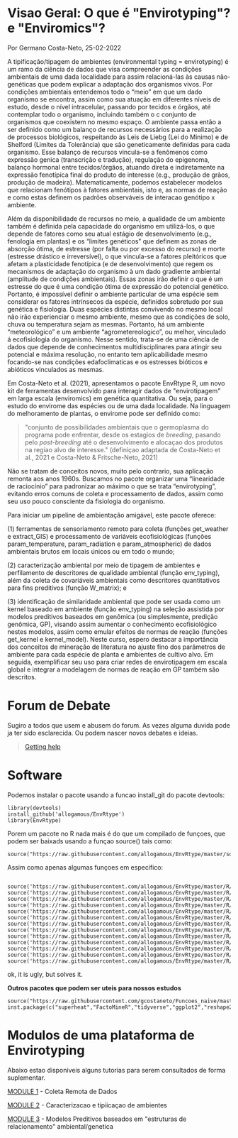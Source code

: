 

# Visao Geral: O que é "Envirotyping"? e "Enviromics"?

Por Germano Costa-Neto, 25-02-2022


A tipificação/tipagem de ambientes (environmental typing = envirotyping) é um ramo da ciência de dados que visa compreender as condições ambientais de uma dada localidade para assim relacioná-las às causas não-genéticas que podem explicar a adaptação dos organismos vivos. Por condições ambientais entendemos todo o “meio” em que um dado organismo se encontra, assim como sua atuação em diferentes níveis de estudo, desde o nível intracelular, passando por tecidos e órgãos, até contemplar todo o organismo, incluindo também o c conjunto de organismos que coexistem no mesmo espaço. O ambiente passa então a ser definido como um balanço de recursos necessários para a realização de processos biológicos, respeitando às Leis de Liebg (Lei do Minimo) e de Shelford (Limites da Tolerância) que são geneticamente definidas para cada organismo. Esse balanço de recursos vincula-se a fenômenos como expressão genica (transcrição e tradução), regulação do epigenoma, balanço hormonal entre tecidos/órgãos, atuando direta e indiretamente na expressão fenotípica final do produto de interesse (e.g., produção de grãos, produção de madeira). Matematicamente, podemos estabelecer modelos que relacionam fenótipos à fatores ambientais, isto e, as normas de reação e como estas definem os padrões observáveis de interacao genótipo x ambiente.

Além da disponibilidade de recursos no meio, a qualidade de um ambiente também é definida pela capacidade do organismo em utilizá-los, o que depende de fatores como seu atual estágio de desenvolvimento (e.g., fenologia em plantas) e os “limites genéticos” que definem as zonas de absorção ótima, de estresse (por falta ou por excesso do recurso) e morte (estresse drástico e irreversível), o que vincula-se a fatores pleitóricos que afetam a plasticidade fenotípica (e de desenvolvimento) que regem os mecanismos de adaptação do organismo à um dado gradiente ambiental (amplitude de condições ambientais). Essas zonas irão definir o que é um estresse do que é uma condição ótima de expressão do potencial genético. Portanto, é impossível definir o ambiente particular de uma espécie sem considerar os fatores intrínsecos da espécie, definidos sobretudo por sua genética e fisiologia. Duas espécies distintas convivendo no mesmo local não irão experienciar o mesmo ambiente, mesmo que as condições de solo, chuva ou temperatura sejam as mesmas. Portanto, há um ambiente “meteorológico” e um ambiente “agrometereologico”, ou melhor, vinculado á ecofisiologia do organismo. Nesse sentido, trata-se de uma ciência de dados que depende de conhecimentos multidisciplinares para atingir seu potencial e máxima resolução, no entanto tem aplicabilidade mesmo focando-se nas condições edafoclimaticas e os estresses bióticos e abióticos vinculados as mesmas.


Em Costa-Neto et al. (2021), apresentamos o pacote EnvRtype R, um novo kit de ferramentas desenvolvido para interagir dados de "envirotipagem" em larga escala (enviromics) em genética quantitativa. Ou seja, para o estudo do envirome das espécies ou de uma dada localidade. Na linguagem do melhoramento de plantas, o envirome pode ser definido como: 

> "conjunto de possibilidades ambientais que o germoplasma do programa pode enfrentar, desde os estagios de *breeding*, pasando pelo *post-breeding* até o desenvolvimento e alocaçao dos produtos na regiao alvo de interesse." (definiçao adaptada de Costa-Neto et al., 2021 e Costa-Neto & Fritsche-Neto, 2021)

Não se tratam de conceitos novos, muito pelo contrario, sua aplicação remonta aos anos 1960s. Buscamos no pacote organizar uma “linearidade de raciocínio” para padronizar ao máximo o que se trata “envirotyping”, evitando erros comuns de coleta e processamento de dados, assim como seu uso pouco consciente da fisiologia do organismo.

Para iniciar um pipeline de ambientação amigável, este pacote oferece: 

(1) ferramentas de sensoriamento remoto para coleta (funções get_weather e extract_GIS) e processamento de variáveis ecofisiológicas (funções param_temperature, param_radiation e param_atmospheric) de dados ambientais brutos em locais únicos ou em todo o mundo; 

(2) caracterização ambiental por meio de tipagem de ambientes e perfilamento de descritores de qualidade ambiental (função env_typing), além da coleta de covariáveis ambientais como descritores quantitativos para fins preditivos (função W_matrix); e 

(3) identificação de similaridade ambiental que pode ser usada como um kernel baseado em ambiente (função env_typing) na seleção assistida por modelos preditivos baseados em genômica (ou simplesmente, predição genômica, GP), visando assim aumentar o conhecimento ecofisiológico nestes modelos, assim como emular efeitos de normas de reação (funções get_kernel e kernel_model). Neste curso, espero destacar a importância dos conceitos de mineração de literatura no ajuste fino dos parâmetros de ambiente para cada espécie de planta e ambientes de cultivo alvo. Em seguida, exemplificar seu uso para criar redes de envirotipagem em escala global e integrar a modelagem de normas de reação em GP também são descritos.




# Forum de Debate 

Sugiro a todos que usem e abusem do forum. As vezes alguma duvida pode ja ter sido esclarecida. Ou podem nascer novos debates e ideias.

> [Getting help](https://groups.google.com/u/1/g/envrtype)


# Software

Podemos instalar o pacote usando a funcao install_git do pacote devtools:

```{r, eval=FALSE}
library(devtools)
install_github('allogamous/EnvRtype')
library(EnvRtype)
```

Porem um pacote no R nada mais é do que um compilado de funçoes, que podem ser baixads usando a funçao source() tais como:

```{r, eval=FALSE}
source("https://raw.githubusercontent.com/allogamous/EnvRtype/master/sourceEnvRtype.R")
```

Assim como apenas algumas funçoes em especifico:

```{r, eval=FALSE}

source('https://raw.githubusercontent.com/allogamous/EnvRtype/master/R/AtmosphericPAram.R')
source('https://raw.githubusercontent.com/allogamous/EnvRtype/master/R/SradPARAM.R')
source('https://raw.githubusercontent.com/allogamous/EnvRtype/master/R/SupportFUnction.R')
source('https://raw.githubusercontent.com/allogamous/EnvRtype/master/R/EnvTyping.R')
source('https://raw.githubusercontent.com/allogamous/EnvRtype/master/R/Wmatrix.R')
source('https://raw.githubusercontent.com/allogamous/EnvRtype/master/R/covfromraster.R')
source('https://raw.githubusercontent.com/allogamous/EnvRtype/master/R/envKernel.R')
source('https://raw.githubusercontent.com/allogamous/EnvRtype/master/R/gdd.R')
source('https://raw.githubusercontent.com/allogamous/EnvRtype/master/R/getGEenriched.R')
source('https://raw.githubusercontent.com/allogamous/EnvRtype/master/R/get_weather_gis.R')
source('https://raw.githubusercontent.com/allogamous/EnvRtype/master/R/processWTH.R')
source('https://raw.githubusercontent.com/allogamous/EnvRtype/master/R/met_kernel_model.R')
source('https://raw.githubusercontent.com/allogamous/EnvRtype/master/R/summary_weather.R')
```
ok, it is ugly, but solves it.


**Outros pacotes que podem ser uteis para nossos estudos**

```{r, eval=FALSE}
source("https://raw.githubusercontent.com/gcostaneto/Funcoes_naive/master/instpackage.R")
inst.package(c("superheat","FactoMineR","tidyverse","ggplot2","reshape2","plyr"))
```

# Modulos de uma plataforma de Envirotyping

Abaixo estao disponiveis alguns tutorias para serem consultados de forma suplementar.

[MODULE 1](https://github.com/gcostaneto/EnvRtype_course/blob/main/MODULE1.md) - Coleta Remota de Dados

[MODULE 2](https://github.com/gcostaneto/EnvRtype_course/blob/main/MODULE2.md) - Caracterizacao e tipiicaçao de ambientes

[MODULE 3](https://github.com/gcostaneto/EnvRtype_course/blob/main/MODULE3.md) - Modelos Preditivos baseados em "estruturas de relacionamento" ambiental/genetica

